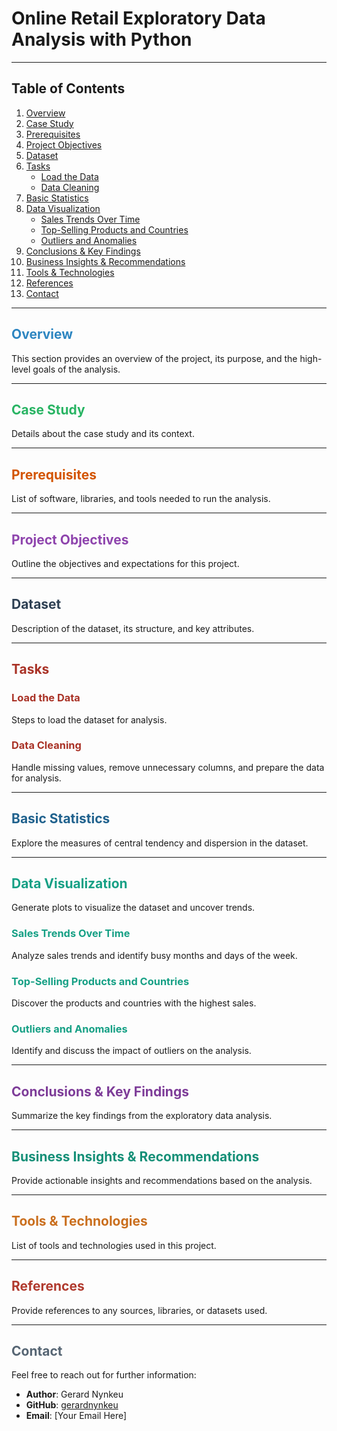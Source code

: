 # Online Retail Exploratory Data Analysis with Python

---

## Table of Contents
1. [Overview](#overview)
2. [Case Study](#case-study)
3. [Prerequisites](#prerequisites)
4. [Project Objectives](#project-objectives)
5. [Dataset](#dataset)
6. [Tasks](#tasks)
    - [Load the Data](#load-the-data)
    - [Data Cleaning](#data-cleaning)
7. [Basic Statistics](#basic-statistics)
8. [Data Visualization](#data-visualization)
    - [Sales Trends Over Time](#sales-trends-over-time)
    - [Top-Selling Products and Countries](#top-selling-products-and-countries)
    - [Outliers and Anomalies](#outliers-and-anomalies)
9. [Conclusions & Key Findings](#conclusions--key-findings)
10. [Business Insights & Recommendations](#business-insights--recommendations)
11. [Tools & Technologies](#tools--technologies)
12. [References](#references)
13. [Contact](#contact)

---

## <span style="color:#2E86C1"><b>Overview</b></span>
This section provides an overview of the project, its purpose, and the high-level goals of the analysis.

---

## <span style="color:#28B463"><b>Case Study</b></span>
Details about the case study and its context.

---

## <span style="color:#D35400"><b>Prerequisites</b></span>
List of software, libraries, and tools needed to run the analysis.

---

## <span style="color:#8E44AD"><b>Project Objectives</b></span>
Outline the objectives and expectations for this project.

---

## <span style="color:#2E4053"><b>Dataset</b></span>
Description of the dataset, its structure, and key attributes.

---

## <span style="color:#A93226"><b>Tasks</b></span>
### <span style="color:#A93226"><b>Load the Data</b></span>
Steps to load the dataset for analysis.

### <span style="color:#A93226"><b>Data Cleaning</b></span>
Handle missing values, remove unnecessary columns, and prepare the data for analysis.

---

## <span style="color:#1F618D"><b>Basic Statistics</b></span>
Explore the measures of central tendency and dispersion in the dataset.

---

## <span style="color:#16A085"><b>Data Visualization</b></span>
Generate plots to visualize the dataset and uncover trends.
### <span style="color:#16A085"><b>Sales Trends Over Time</b></span>
Analyze sales trends and identify busy months and days of the week.

### <span style="color:#16A085"><b>Top-Selling Products and Countries</b></span>
Discover the products and countries with the highest sales.

### <span style="color:#16A085"><b>Outliers and Anomalies</b></span>
Identify and discuss the impact of outliers on the analysis.

---

## <span style="color:#7D3C98"><b>Conclusions & Key Findings</b></span>
Summarize the key findings from the exploratory data analysis.

---

## <span style="color:#148F77"><b>Business Insights & Recommendations</b></span>
Provide actionable insights and recommendations based on the analysis.

---

## <span style="color:#CA6F1E"><b>Tools & Technologies</b></span>
List of tools and technologies used in this project.

---

## <span style="color:#B03A2E"><b>References</b></span>
Provide references to any sources, libraries, or datasets used.

---

## <span style="color:#566573"><b>Contact</b></span>
Feel free to reach out for further information:
- **Author**: Gerard Nynkeu
- **GitHub**: [gerardnynkeu](https://github.com/gerardnynkeu)
- **Email**: [Your Email Here]
